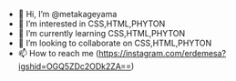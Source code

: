 - 👋 Hi, I’m @metakageyama
- 👀 I’m interested in CSS,HTML,PHYTON
- 🌱 I’m currently learning CSS,HTML,PHYTON
- 💞️ I’m looking to collaborate on CSS,HTML,PHYTON
- 📫 How to reach me (https://instagram.com/erdemesa?igshid=OGQ5ZDc2ODk2ZA==)
